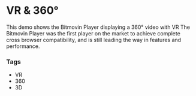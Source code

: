 # VR & 360°

This demo shows the Bitmovin Player displaying a 360° video with VR
The Bitmovin Player was the first player on the market to achieve complete cross browser compatibility, and is still leading the way in features and performance.

### Tags

  - VR
  - 360
  - 3D